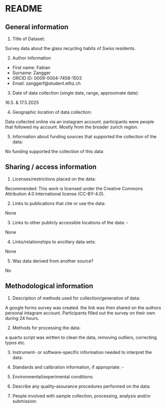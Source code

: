 # README

## General information

1.  Title of Dataset:  

Survey data about the glass recycling habits of Swiss residents.

2.  Author Information

- First name: Fabian
- Surname: Zangger
- ORCID iD: 0009-0004-7458-1503
- Email: zanggerf\@student.ethz.ch

3.  Date of data collection (single date, range, approximate date):

16.5. & 17.5.2025

4.  Geographic location of data collection:

Data collected online via an instagram account. participants were people that followed my account. Mostly from the broader zurich region.

5.  Information about funding sources that supported the collection of
    the data: 

No funding supported the collection of this data

## Sharing / access information

1.  Licenses/restrictions placed on the data:  

Recommended: This work is licensed under the Creative Commons Attribution 4.0 International license (CC-BY-4.0).

2.  Links to publications that cite or use the data: 

None

3.  Links to other publicly accessible locations of the data: -

None

4.  Links/relationships to ancillary data sets: 

None

5.  Was data derived from another source? 

No

## Methodological information

1.  Description of methods used for collection/generation of data:

A google forms survey was created. the link was then shared on the authors personal intagram account. Participants filled out the survey on their own during 24 hours.

2.  Methods for processing the data:

a quarto script was wirtten to clean the data, removing outliers, correcting typos etc.

3.  Instrument- or software-specific information needed to interpret the
    data: 

4.  Standards and calibration information, if appropriate: -

5.  Environmental/experimental conditions: 

6.  Describe any quality-assurance procedures performed on the data: 

7.  People involved with sample collection, processing, analysis and/or
    submission:

